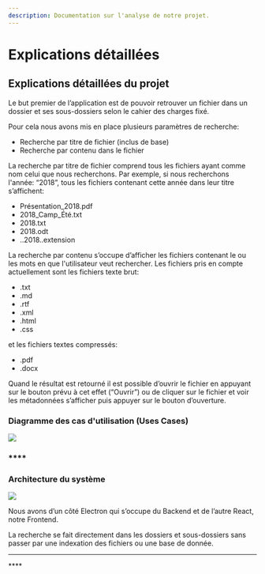 ```yaml
---
description: Documentation sur l'analyse de notre projet.
---
```


# Explications détaillées

## Explications détaillées du projet

Le but premier de l’application est de pouvoir retrouver un fichier dans un dossier et ses sous-dossiers selon le cahier des charges fixé.  


Pour cela nous avons mis en place plusieurs paramètres de recherche:  


* Recherche par titre de fichier \(inclus de base\)
* Recherche par contenu dans le fichier

La recherche par titre de fichier comprend tous les fichiers ayant comme nom celui que nous recherchons. Par exemple, si nous recherchons l'année: “2018”, tous les fichiers contenant cette année dans leur titre s’affichent:

* Présentation\_2018.pdf
* 2018\_Camp\_Été.txt
* 2018.txt
* 2018.odt
* ..2018..extension

La recherche par contenu s’occupe d’afficher les fichiers contenant le ou les mots en que l'utilisateur veut rechercher. Les fichiers pris en compte actuellement sont les fichiers texte brut:

* .txt
* .md
* .rtf
* .xml
* .html
* .css

et les fichiers textes compressés:

* .pdf
* .docx

Quand le résultat est retourné il est possible d’ouvrir le fichier en appuyant sur le bouton prévu à cet effet \(“Ouvrir”\) ou de cliquer sur le fichier et voir les métadonnées s’afficher puis appuyer sur le bouton d’ouverture.  


### **Diagramme des cas d'utilisation \(Uses Cases\)**



![](https://lh6.googleusercontent.com/aCtnHP8QD7oDm6rS5oVBGFsM6PLYHSKgrCHskbElsq1ev5ecFEneM3OUY8uf_HHFiQ2623daOtXRFirafNoS2AAjUSpNj8WzIM_ircBn-Si1gv2-QOuF4hY_J9TSB1qp9ulcr0Wk)

### \*\*\*\*

### **Architecture du système**



![](https://lh4.googleusercontent.com/6pf9MjAzrDqlCMvhPjXWhj98q1cgPIHrERb07ToIB_BRikC0Zlvyo3ax8KrrGZOHRuVjmU1wI58RXvKeFm6gXHb4NPsH0LgY2PsF_t1YPJJTu3pRMlRDIirOFI9suEUHjXr4YiBf)



Nous avons d’un côté Electron qui s’occupe du Backend et de l’autre React, notre Frontend.  


La recherche se fait directement dans les dossiers et sous-dossiers sans passer par une indexation des fichiers ou une base de donnée.  
****

\*\*\*\*

